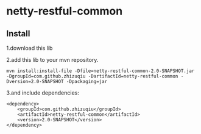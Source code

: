 # netty-restful-common

Install
---
1.download this lib

2.add this lib to your mvn repository.

```
mvn install:install-file -Dfile=netty-restful-common-2.0-SNAPSHOT.jar -DgroupId=com.github.zhizuqiu -DartifactId=netty-restful-common -Dversion=2.0-SNAPSHOT -Dpackaging=jar
```

3.and include dependencies:

```
<dependency>
    <groupId>com.github.zhizuqiu</groupId>
    <artifactId>netty-restful-common</artifactId>
    <version>2.0-SNAPSHOT</version>
</dependency>
```
